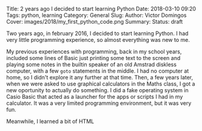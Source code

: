 Title: 2 years ago I decided to start learning Python
Date: 2018-03-10 09:20
Tags: python, learning
Category: General
Slug: 
Author: Victor Domingos
Cover: images/2018/my_first_python_code.png
Summary:
Status: draft

Two years ago, in february 2016, I decided to start learning Python. I had very little programming experience, so almost everything was new to me.

My previous experiences with programming, back in my school years, included some lines of Basic just printing some text to the screen and playing some notes in the builtin speaker of an old Amstrad diskless computer, with a few `goto` statements in the middle. I had no computer at home, so I didn't explore it any further at that time. Then, a few years later, when we were asked to use graphical calculators in the Maths class, I got a new oportunity to actually do something. I did a fake operating system in Casio Basic that acted as a launcher for the apps or scripts I had in my calculator. It was a very limited programming environment, but it was very fun.

Meanwhile, I learned a bit of HTML



